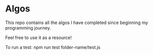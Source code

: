 # Algos

This repo contains all the algos I have completed since beginning my programming journey. 

Feel free to use it as a resource!

To run a test:
npm run test folder-name/test.js